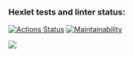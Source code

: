 ### Hexlet tests and linter status:
[![Actions Status](https://github.com/smolrepos/python-project-49/workflows/hexlet-check/badge.svg)](https://github.com/smolrepos/python-project-49/actions)
[![Maintainability](https://api.codeclimate.com/v1/badges/c2bf307ec79e8e57bb75/maintainability)](https://codeclimate.com/github/smolrepos/python-project-49/maintainability)

<a href="https://asciinema.org/a/O8mkEUn3UQgbAnP6teO4MMmVK" target="_blank"><img src="https://asciinema.org/a/O8mkEUn3UQgbAnP6teO4MMmVK.svg" /></a>